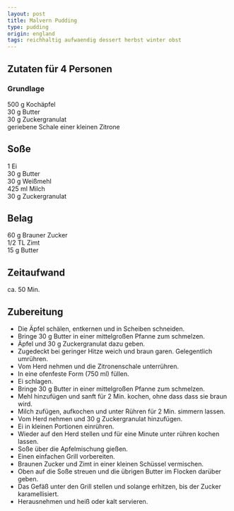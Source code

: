 ```yaml
---
layout: post
title: Malvern Pudding
type: pudding
origin: england
tags: reichhaltig aufwaendig dessert herbst winter obst
---
```

## Zutaten für 4 Personen
### Grundlage
500 g Kochäpfel  
30 g Butter  
30 g Zuckergranulat  
geriebene Schale einer kleinen Zitrone  

## Soße
1 Ei  
30 g Butter  
30 g Weißmehl  
425 ml Milch  
30 g Zuckergranulat  

## Belag
60 g Brauner Zucker  
1/2 TL Zimt  
15 g Butter  

## Zeitaufwand
ca. 50 Min.  

## Zubereitung
* Die Äpfel schälen, entkernen und in Scheiben schneiden.
* Bringe 30 g Butter in einer mittelgroßen Pfanne zum schmelzen.
* Äpfel und 30 g Zuckergranulat dazu geben.
* Zugedeckt bei geringer Hitze weich und braun garen. Gelegentlich
  umrühren.
* Vom Herd nehmen und die Zitronenschale unterrühren.
* In eine ofenfeste Form (750 ml) füllen.
* Ei schlagen.
* Bringe 30 g Butter in einer mittelgroßen Pfanne zum schmelzen.
* Mehl hinzufügen und sanft für 2 Min. kochen, ohne dass dass sie braun
  wird.
* Milch zufügen, aufkochen und unter Rühren für 2 Min. simmern lassen.
* Vom Herd nehmen und 30 g Zuckergranulat hinzufügen.
* Ei in kleinen Portionen einrühren.
* Wieder auf den Herd stellen und für eine Minute unter rühren kochen
  lassen.
* Soße über die Apfelmischung gießen.
* Einen einfachen Grill vorbereiten.
* Braunen Zucker und Zimt in einer kleinen Schüssel vermischen.
* Oben auf die Soße streuen und die übrigen Butter im Flocken darüber
  geben.
* Das Gefäß unter den Grill stellen und solange erhitzen, bis der Zucker
  karamellisiert.
* Herausnehmen und heiß oder kalt servieren.
